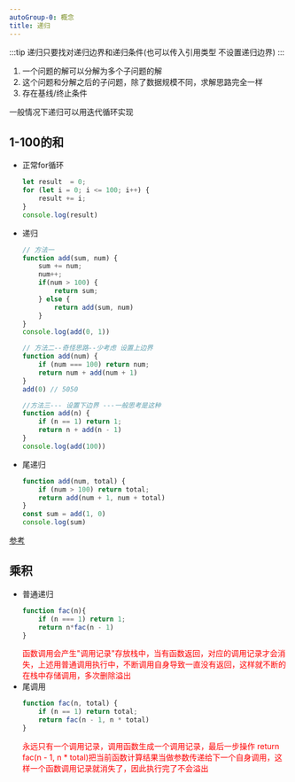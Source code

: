 ```yaml
---
autoGroup-0: 概念
title: 递归
---
```

:::tip
递归只要找对递归边界和递归条件(也可以传入引用类型 不设置递归边界)
:::
1. 一个问题的解可以分解为多个子问题的解
2. 这个问题和分解之后的子问题，除了数据规模不同，求解思路完全一样
3. 存在基线/终止条件

一般情况下递归可以用迭代循环实现
## 1-100的和
- 正常for循环
    ```js
    let result  = 0;
    for (let i = 0; i <= 100; i++) {
        result += i;
    }
    console.log(result)
    ```
- 递归
    ```js
    // 方法一
    function add(sum, num) {
        sum += num;
        num++;
        if(num > 100) {
            return sum;
        } else {
            return add(sum, num)
        }
    }
    console.log(add(0, 1))

    // 方法二--奇怪思路--少考虑 设置上边界
    function add(num) {
        if (num === 100) return num;
        return num + add(num + 1)
    }
    add(0) // 5050

    //方法三--- 设置下边界 ---一般思考是这种
    function add(n) {
        if (n == 1) return 1;
        return n + add(n - 1)
    }
    console.log(add(100))
    ```
- 尾递归
    ```js
    function add(num, total) {
        if (num > 100) return total;
        return add(num + 1, num + total)
    }
    const sum = add(1, 0)
    console.log(sum)
    ```
[参考](/front-end/Code/complexity-01.html#思考题解答)

## 乘积
- 普通递归
    ```js
    function fac(n){
        if (n === 1) return 1;
        return n*fac(n - 1)
    }
    ```
    <span style="color: red">函数调用会产生"调用记录"存放栈中，当有函数返回，对应的调用记录才会消失，上述用普通调用执行中，不断调用自身导致一直没有返回，这样就不断的在栈中存储调用，多次删除溢出</span>
- 尾调用
    ```js
    function fac(n, total) {
        if (n == 1) return total;
        return fac(n - 1, n * total)
    }
    ```
    <span style="color: red">永远只有一个调用记录，调用函数生成一个调用记录，最后一步操作 return fac(n - 1, n * total)把当前函数计算结果当做参数传递给下一个自身调用，这样一个函数调用记录就消失了，因此执行完了不会溢出</span>